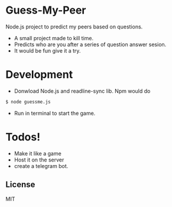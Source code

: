 # Guess-My-Peer
Node.js project to predict my peers based on questions.

  - A small project made to kill time.
  - Predicts who are you after a series of question answer sesion.
  - It would be fun give it a try.
  
# Development
- Donwload Node.js and readline-sync lib. Npm would do
```sh
$ node guessme.js
```
- Run in terminal to start the game.

# Todos!

  - Make it like a game
  - Host it on the server
  - create a telegram bot.
  
  License
----
MIT
